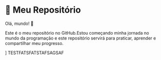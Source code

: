 
# 🚀 Meu Repositório
 
Olá, mundo! 👋
 
Este é o meu repositório no GitHub.Estou começando minha jornada no mundo da programação e este repositório servirá para praticar, aprender e compartilhar meu progresso.

]
TESTFATSFATSTAFSAGSAF